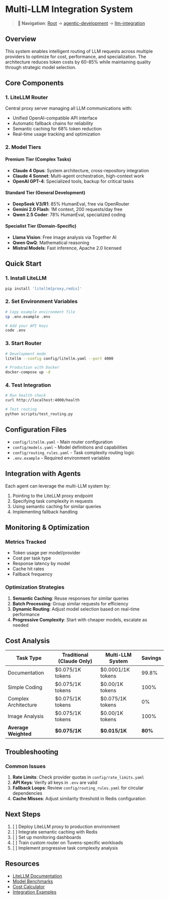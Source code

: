 # Multi-LLM Integration System

> **📍 Navigation**: [Root](../../README.md) → [agentic-development](../README.md) → [llm-integration](./README.md)

## Overview

This system enables intelligent routing of LLM requests across multiple providers to optimize for cost, performance, and specialization. The architecture reduces token costs by 60-85% while maintaining quality through strategic model selection.

## Core Components

### 1. LiteLLM Router
Central proxy server managing all LLM communications with:
- Unified OpenAI-compatible API interface
- Automatic fallback chains for reliability
- Semantic caching for 68% token reduction
- Real-time usage tracking and optimization

### 2. Model Tiers

#### Premium Tier (Complex Tasks)
- **Claude 4 Opus**: System architecture, cross-repository integration
- **Claude 4 Sonnet**: Multi-agent orchestration, high-context work
- **OpenAI GPT-4**: Specialized tools, backup for critical tasks

#### Standard Tier (General Development)
- **DeepSeek V3/R1**: 85% HumanEval, free via OpenRouter
- **Gemini 2.0 Flash**: 1M context, 200 requests/day free
- **Qwen 2.5 Coder**: 78% HumanEval, specialized coding

#### Specialist Tier (Domain-Specific)
- **Llama Vision**: Free image analysis via Together AI
- **Qwen QwQ**: Mathematical reasoning
- **Mistral Models**: Fast inference, Apache 2.0 licensed

## Quick Start

### 1. Install LiteLLM
```bash
pip install 'litellm[proxy,redis]'
```

### 2. Set Environment Variables
```bash
# Copy example environment file
cp .env.example .env

# Add your API keys
code .env
```

### 3. Start Router
```bash
# Development mode
litellm --config config/litellm.yaml --port 4000

# Production with Docker
docker-compose up -d
```

### 4. Test Integration
```bash
# Run health check
curl http://localhost:4000/health

# Test routing
python scripts/test_routing.py
```

## Configuration Files

- `config/litellm.yaml` - Main router configuration
- `config/models.yaml` - Model definitions and capabilities
- `config/routing_rules.yaml` - Task complexity routing logic
- `.env.example` - Required environment variables

## Integration with Agents

Each agent can leverage the multi-LLM system by:
1. Pointing to the LiteLLM proxy endpoint
2. Specifying task complexity in requests
3. Using semantic caching for similar queries
4. Implementing fallback handling

## Monitoring & Optimization

### Metrics Tracked
- Token usage per model/provider
- Cost per task type
- Response latency by model
- Cache hit rates
- Fallback frequency

### Optimization Strategies
1. **Semantic Caching**: Reuse responses for similar queries
2. **Batch Processing**: Group similar requests for efficiency
3. **Dynamic Routing**: Adjust model selection based on real-time performance
4. **Progressive Complexity**: Start with cheaper models, escalate as needed

## Cost Analysis

| Task Type | Traditional (Claude Only) | Multi-LLM System | Savings |
|-----------|---------------------------|------------------|----------|
| Documentation | $0.075/1K tokens | $0.0001/1K tokens | 99.8% |
| Simple Coding | $0.075/1K tokens | $0.00/1K tokens | 100% |
| Complex Architecture | $0.075/1K tokens | $0.075/1K tokens | 0% |
| Image Analysis | $0.075/1K tokens | $0.00/1K tokens | 100% |
| **Average Weighted** | **$0.075/1K** | **$0.015/1K** | **80%** |

## Troubleshooting

### Common Issues
1. **Rate Limits**: Check provider quotas in `config/rate_limits.yaml`
2. **API Keys**: Verify all keys in `.env` are valid
3. **Fallback Loops**: Review `config/routing_rules.yaml` for circular dependencies
4. **Cache Misses**: Adjust similarity threshold in Redis configuration

## Next Steps

1. [ ] Deploy LiteLLM proxy to production environment
2. [ ] Integrate semantic caching with Redis
3. [ ] Set up monitoring dashboards
4. [ ] Train custom router on Tuvens-specific workloads
5. [ ] Implement progressive task complexity analysis

## Resources

- [LiteLLM Documentation](https://docs.litellm.ai/)
- [Model Benchmarks](./benchmarks/README.md)
- [Cost Calculator](./scripts/cost_calculator.py)
- [Integration Examples](./examples/)
